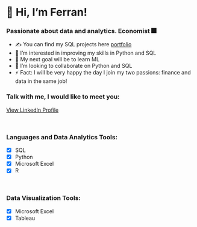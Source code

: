 # 👋 Hi, I’m Ferran!

### Passionate about data and analytics. Economist 🎆

- ✍ You can find my SQL projects here [portfolio](https://github.com/ferranindata/SQL-Portfolio-Projects)
- 👀 I’m interested in improving my skills in Python and SQL
- 🥅 My next goal will be to learn ML
- 💞️ I’m looking to collaborate on Python and SQL
- ⚡ Fact: I will be very happy the day I join my two passions: finance and data in the same job!

### Talk with me, I would like to meet you:
[View LinkedIn Profile](https://www.linkedin.com/in/ferran-espunya/)

<br />

### Languages and Data Analytics Tools:
- [x] SQL
- [x] Python
- [x] Microsoft Excel
- [x] R

<br />

### Data Visualization Tools:
- [x] Microsoft Excel
- [x] Tableau

<br />


<!---
ferranindata/ferranindata is a ✨ special ✨ repository because its `README.md` (this file) appears on your GitHub profile.
You can click the Preview link to take a look at your changes.
--->
